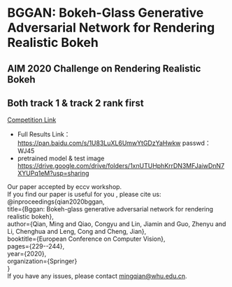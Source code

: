 # BGGAN: Bokeh-Glass Generative Adversarial Network for Rendering Realistic Bokeh
## AIM 2020 Challenge on Rendering Realistic Bokeh
## Both track 1 & track 2 rank first
[Competition Link](https://competitions.codalab.org/competitions/24716#learn_the_details)


* Full Results Link：https://pan.baidu.com/s/1U83LuXL6UmwYtGDzYaHwkw   passwd：WJ45
* pretrained model & test image https://drive.google.com/drive/folders/1xnUTUHphKrrDN3MFJaiwDnN7XYUPq1eM?usp=sharing



Our paper accepted by eccv workshop.  
If you find our paper is useful for you ,
please cite us:  
@inproceedings{qian2020bggan,  
  title={Bggan: Bokeh-glass generative adversarial network for rendering realistic bokeh},  
  author={Qian, Ming and Qiao, Congyu and Lin, Jiamin and Guo, Zhenyu and Li, Chenghua and Leng, Cong and Cheng, Jian},  
  booktitle={European Conference on Computer Vision},  
  pages={229--244},  
  year={2020},  
  organization={Springer}  
}  
If you have any issues, please contact mingqian@whu.edu.cn.
